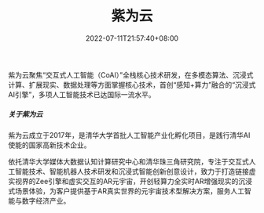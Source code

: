 ﻿---
weight: 
title: "紫为云"
description: "紫为云聚焦“交互式人工智能（CoAI）”全栈核心技术研发，在多模态算法、沉浸式计算、扩展现实、数据处理等方面掌握核心技术，首创“感知+算力”融合的“沉浸式AI引擎”，多项人工智能技术已达国际一流水平。"
date: 2022-07-11T21:57:40+08:00
lastmod: 2022-07-11T16:45:40+08:00
draft: false
authors: ["MineW"]
featuredImage: "196.jpg"
link: "https://www.zeewain.com/"
tags: ["紫为云","人工智能"]
categories: ["navigation"]
navigation: ["人工智能"]
lightgallery: true
toc: true
pinned: false
recommend: false
recommend1: false
---
紫为云聚焦“交互式人工智能（CoAI）”全栈核心技术研发，在多模态算法、沉浸式计算、扩展现实、数据处理等方面掌握核心技术，首创“感知+算力”融合的“沉浸式AI引擎”，多项人工智能技术已达国际一流水平。

##### 关于紫为云

紫为云成立于2017年，是清华大学首批人工智能产业化孵化项目，是践行清华AI使能的国家高新技术企业。

依托清华大学媒体大数据认知计算研究中心和清华珠三角研究院，专注于交互式人工智能技术、智能机器人技术研发和沉浸式智能创新创意设计，致力于打造链接虚实视界的Zee引擎和虚实交互的AR元宇宙，开创轻算力全实时AR增强现实的沉浸式场景体验，为客户提供基于AR真实世界的元宇宙技术型解决方案，服务人工智能与数字经济产业。

